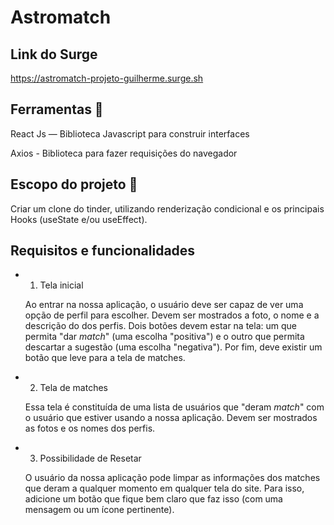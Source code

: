 # Astromatch

## Link do Surge
https://astromatch-projeto-guilherme.surge.sh

## Ferramentas 🔧

React Js — Biblioteca Javascript para construir interfaces

Axios - Biblioteca para fazer requisições do navegador

## Escopo do projeto 📌

Criar um clone do tinder, utilizando renderização condicional e os principais Hooks (useState e/ou useEffect). 

## Requisitos e funcionalidades

- 1. Tela inicial

    Ao entrar na nossa aplicação, o usuário deve ser capaz de ver uma opção de perfil para escolher. Devem ser mostrados a foto, o nome e a descrição do dos perfis. Dois botões devem estar na tela: um que permita "dar *match*" (uma escolha "positiva") e o outro que permita descartar a sugestão (uma escolha "negativa"). Por fim, deve existir um botão que leve para a tela de matches.

- 2. Tela de matches

    Essa tela é constituída de uma lista de usuários que "deram *match*" com o usuário que estiver usando a nossa aplicação. Devem ser mostrados as fotos e os nomes dos perfis. 


- 3. Possibilidade de Resetar

    O usuário da nossa aplicação pode limpar as informações dos matches que deram a qualquer momento em qualquer tela do site. Para isso, adicione um botão que fique bem claro que faz isso (com uma mensagem ou um ícone pertinente).

  
